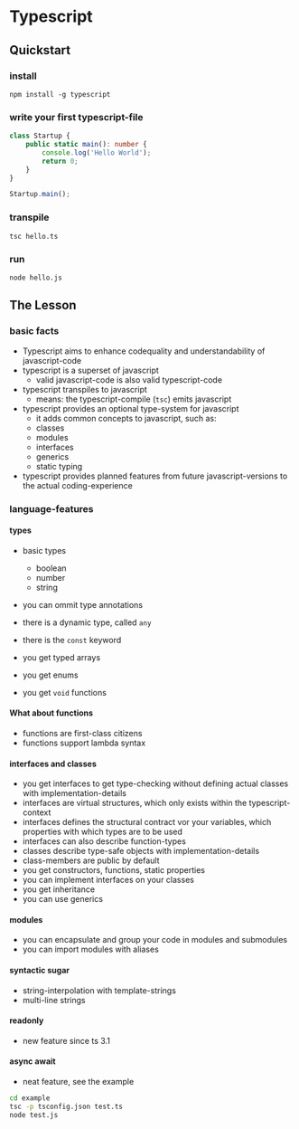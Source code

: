 # Typescript

## Quickstart

### install

`npm install -g typescript`

### write your first typescript-file

```typescript
class Startup {
    public static main(): number {
        console.log('Hello World');
        return 0;
    }
}

Startup.main();
```

### transpile

`tsc hello.ts`

### run

`node hello.js`

## The Lesson

### basic facts

* Typescript aims to enhance codequality and understandability of javascript-code
* typescript is a superset of javascript
  * valid javascript-code is also valid typescript-code
* typescript transpiles to javascript
  * means: the typescript-compile (`tsc`) emits javascript
* typescript provides an optional type-system for javascript
  * it adds common concepts to javascript, such as:
  * classes
  * modules
  * interfaces
  * generics
  * static typing
* typescript provides planned features from future javascript-versions to the actual coding-experience

### language-features

#### types

* basic types
  * boolean
  * number
  * string
* you can ommit type annotations

* there is a dynamic type, called `any`
* there is the `const` keyword
* you get typed arrays
* you get enums
* you get `void` functions

#### What about functions

* functions are first-class citizens
* functions support lambda syntax

#### interfaces and classes

* you get interfaces to get type-checking without defining actual classes with implementation-details
* interfaces are virtual structures, which only exists within the typescript-context
* interfaces defines the structural contract vor your variables, which properties with which types are to be used
* interfaces can also describe function-types
* classes describe type-safe objects with implementation-details
* class-members are public by default 
* you get constructors, functions, static properties
* you can implement interfaces on your classes
* you get inheritance
* you can use generics

#### modules

* you can encapsulate and group your code in modules and submodules
* you can import modules with aliases

#### syntactic sugar

* string-interpolation with template-strings
* multi-line strings

#### readonly

* new feature since ts 3.1

#### async await

* neat feature, see the example

```bash
cd example
tsc -p tsconfig.json test.ts
node test.js
```